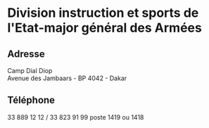 # Division instruction et sports de l'Etat-major général des Armées

**Adresse**
-----------

Camp Dial Diop  
Avenue des Jambaars - BP 4042 - Dakar

**Téléphone**
-------------

33 889 12 12 / 33 823 91 99 poste 1419 ou 1418